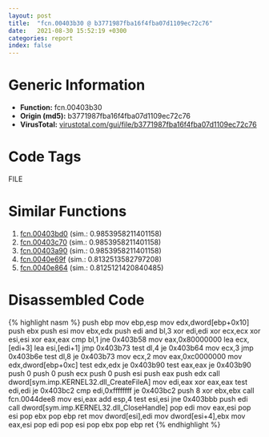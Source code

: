 ```yaml
---
layout: post
title:  "fcn.00403b30 @ b3771987fba16f4fba07d1109ec72c76"
date:   2021-08-30 15:52:19 +0300
categories: report
index: false
---
```


# Generic Information
- **Function:** fcn.00403b30
- **Origin (md5):** b3771987fba16f4fba07d1109ec72c76
- **VirusTotal:** [virustotal.com/gui/file/b3771987fba16f4fba07d1109ec72c76][virustotal_ref]

# Code Tags
<span class="tag" id="FILE">FILE</span>


# Similar Functions

1. [fcn.00403bd0][similar_1_ref] (sim.: 0.9853958211401158)
2. [fcn.00403c70][similar_2_ref] (sim.: 0.9853958211401158)
3. [fcn.00403a90][similar_3_ref] (sim.: 0.9853958211401158)
4. [fcn.0040e69f][similar_4_ref] (sim.: 0.8132513582797208)
5. [fcn.0040e864][similar_5_ref] (sim.: 0.8125121420840485)


# Disassembled Code

{% highlight nasm %}
push ebp
mov ebp,esp
mov edx,dword[ebp+0x10]
push ebx
push esi
mov ebx,edx
push edi
and bl,3
xor edi,edi
xor ecx,ecx
xor esi,esi
xor eax,eax
cmp bl,1
jne 0x403b58
mov eax,0x80000000
lea ecx,[edi+3]
lea esi,[edi+1]
jmp 0x403b73
test dl,4
je 0x403b64
mov ecx,3
jmp 0x403b6e
test dl,8
je 0x403b73
mov ecx,2
mov eax,0xc0000000
mov edx,dword[ebp+0xc]
test edx,edx
je 0x403b90
test eax,eax
je 0x403b90
push 0
push 0
push ecx
push 0
push esi
push eax
push edx
call dword[sym.imp.KERNEL32.dll_CreateFileA]
mov edi,eax
xor eax,eax
test edi,edi
je 0x403bc2
cmp edi,0xffffffff
je 0x403bc2
push 8
xor ebx,ebx
call fcn.0044dee8
mov esi,eax
add esp,4
test esi,esi
jne 0x403bbb
push edi
call dword[sym.imp.KERNEL32.dll_CloseHandle]
pop edi
mov eax,esi
pop esi
pop ebx
pop ebp
ret
mov dword[esi],edi
mov dword[esi+4],ebx
mov eax,esi
pop edi
pop esi
pop ebx
pop ebp
ret
{% endhighlight %}


[similar_1_ref]: /report/fcn.00403bd0@b3771987fba16f4fba07d1109ec72c76
[similar_2_ref]: /report/fcn.00403c70@b3771987fba16f4fba07d1109ec72c76
[similar_3_ref]: /report/fcn.00403a90@b3771987fba16f4fba07d1109ec72c76
[similar_4_ref]: /report/fcn.0040e69f@ba5ec83721de3ca10b3c9583f3b2c6a1
[similar_5_ref]: /report/fcn.0040e864@ba5ec83721de3ca10b3c9583f3b2c6a1
[virustotal_ref]: https://www.virustotal.com/gui/file/b3771987fba16f4fba07d1109ec72c76